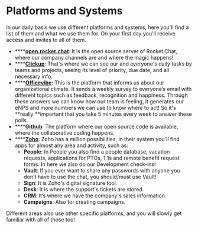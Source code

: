 # Platforms and Systems

In our daily basis we use different platforms and systems, here you'll find a list of them and what we use them for. On your first day you'll receive access and invites to all of them.

* ****[**open.rocket.chat**](https://open.rocket.chat): It is the open source server of Rocket.Chat, where our company channels are and where the magic happens!&#x20;
* ****[**Clickup**](https://app.clickup.com): That's where we can see our and everyone's daily tasks by teams and projects, seeing its level of priority, due date, and all necessary info.
* ****[**Officevibe**](https://app.officevibe.com): This is the platform that informs us about our organizational climate. It sends a weekly survey to everyone’s email with different topics such as feedback, recognition and happiness. Through these answers we can know how our team is feeling, it generates our eNPS and more numbers we can use to know where to act! So it's **really **important that you take 5 minutes every week to answer these polls.
* ****[**Github**](https://github.com): The platform where our open source code is available, where the collaborative coding happens.
* ****[**Zoho**](https://www.zoho.com): Zoho has a million possibilities, in their system you'll find apps for almost any area and activity, such as:
  * **People**: In People you also find a people database, vacation requests, applications for PTOs, 1:1s and remote benefit request forms. In here we also do our Development check-ins!
  * **Vault**: If you ever want to share any passwords with anyone you don't have to use the chat, you should/must use Vault!
  * **Sign**: It is Zoho's digital signature tool.
  * **Desk**: It is where the support's tickets are stored.
  * **CRM**: It’s where we have the company's sales information.
  * **Campaigns**: Also for creating campaigns.

Different areas also use other specific platforms, and you will slowly get familiar with all of those too!
